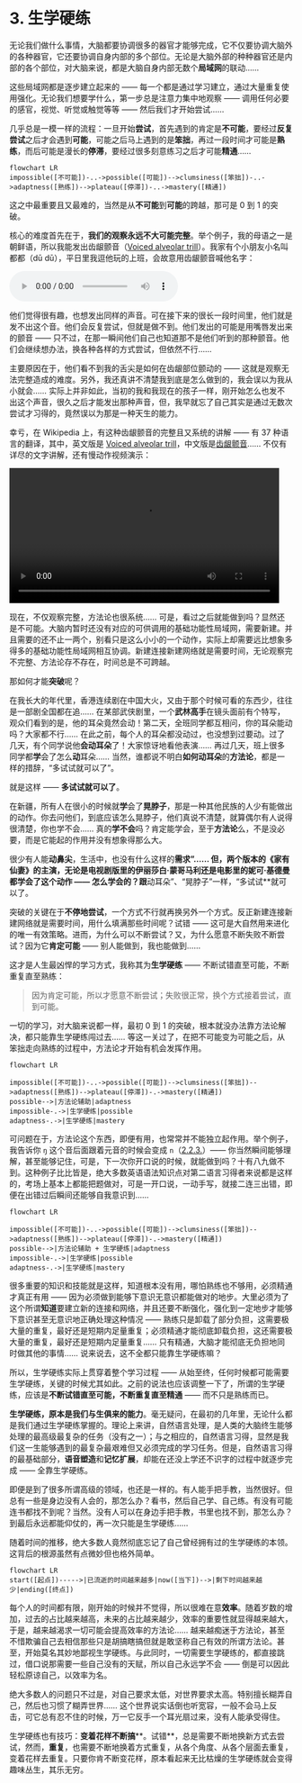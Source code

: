 # 3. 生学硬练

无论我们做什么事情，大脑都要协调很多的器官才能够完成，它不仅要协调大脑外的各种器官，它还要协调自身内部的多个部位。无论是大脑外部的种种器官还是内部的各个部位，对大脑来说，都是大脑自身内部无数个**局域网**的联动……

这些局域网都是逐步建立起来的 —— 每一个都是通过学习建立，通过大量重复使用强化。无论我们想要学什么，第一步总是注意力集中地观察 —— 调用任何必要的感官，视觉、听觉或触觉等等  —— 然后我们才开始尝试……

几乎总是一模一样的流程：一旦开始**尝试**，首先遇到的肯定是**不可能**，要经过**反复尝试**之后才会遇到**可能**，可能之后马上遇到的是**笨拙**，再过一段时间才可能是**熟练**，而后可能是漫长的**停滞**，要经过很多刻意练习之后才可能**精通**……

```mermaid
flowchart LR
impossible([不可能])-..->possible([可能])-->clumsiness([笨拙])-..->adaptness([熟练])-->plateau([停滞])-..->mastery([精通])
```

这之中最重要且又最难的，当然是从**不可能**到**可能**的跨越，那可是 0 到 1 的突破。

核心的难度首先在于，**我们的观察永远不大可能完整**。举个例子，我的母语之一是朝鲜语，所以我能发出齿龈颤音（[Voiced alveolar trill](https://en.wikipedia.org/wiki/Voiced_dental,_alveolar_and_postalveolar_trills)）。我家有个小朋友小名叫都都（dū dū），平日里我逗他玩的上班，会故意用齿龈颤音喊他名字：

<audio controls><source src="/audios/dudu.mp3">Your browser does not support the audio element.</source></audio>

他们觉得很有趣，也想发出同样的声音。可在接下来的很长一段时间里，他们就是发不出这个音。他们会反复尝试，但就是做不到。他们发出的可能是用嘴唇发出来的颤音 —— 只不过，在那一瞬间他们自己也知道那不是他们听到的那种颤音。他们会继续想办法，换各种各样的方式尝试，但依然不行……

主要原因在于，他们看不到我的舌尖是如何在齿龈部位颤动的 —— 这就是观察无法完整造成的难度。另外，我还真讲不清楚我到底是怎么做到的，我会误以为我从小就会…… 实际上并非如此，当初的我和我现在的孩子一样，刚开始怎么也发不出这个声音，很久之后才能发出那种声音，但，我早就忘了自己其实是通过无数次尝试才习得的，竟然误以为那是一种天生的能力。

幸亏，在 Wikipedia 上，有这种齿龈颤音的完整且又系统的讲解 —— 有 37 种语言的翻译，其中，英文版是 [Voiced alveolar trill](https://en.wikipedia.org/wiki/Voiced_dental,_alveolar_and_postalveolar_trills)，中文版是[齿龈颤音](https://zh.wikipedia.org/?curid=274842)…… 不仅有详尽的文字讲解，还有慢动作视频演示：

<video controls width="480"> <source src="/videos/voiced-alveolar-trill.mp4" type="video/mp4"></source>Your browser does not support the video tag. </video>

现在，不仅观察完整，方法论也很系统…… 可是，看过之后就能做到吗？显然还是不可能。大脑内暂时还没有对应的可供调用的基础功能性局域网，需要新建。并且需要的还不止一两个，别看只是这么小小的一个动作，实际上却需要远比想象多得多的基础功能性局域网相互协调。新建连接新建网络就是需要时间，无论观察完不完整、方法论存不存在，时间总是不可跨越。

那如何才能**突破**呢？

在我长大的年代里，香港连续剧在中国大火，又由于那个时候可看的东西少，往往是一部剧全国都在追…… 在某部武侠剧里，一个**武林高手**在镜头面前有个特写，观众们看到的是，他的耳朵竟然会动！第二天，全班同学都互相问，你的耳朵能动吗？大家都不行…… 在此之前，每个人的耳朵都没动过，也没想到过要动。过了几天，有个同学说他**会动耳朵**了！大家惊讶地看他表演…… 再过几天，班上很多同学都**学**会了怎么**动**耳朵…… 当然，谁都说不明白**如何动耳朵**的**方法论**，都是一样的措辞，“多试试就可以了”。

就是这样 —— **多试试就可以了**。

在新疆，所有人在很小的时候就**学**会了**晃脖子**，那是一种其他民族的人少有能做出的动作。你去问他们，到底应该怎么晃脖子，他们真说不清楚，就算偶尔有人说得很清楚，你也学不会…… 真的**学不会**吗？肯定能学会，至于**方法论**么，不是没必要，而是它能起的作用并没有想象得那么大。

很少有人能**动鼻尖**，生活中，也没有什么这样的**需求”…… 但，两个版本的《家有仙妻》的主演，无论是电视剧版里的伊丽莎白·蒙哥马利还是电影里的妮可·基德曼都学会了这个动作 —— 怎么学会的？跟**动耳朵”、“晃脖子”一样，“多试试**就可以了。

突破的关键在于**不停地尝试**，一个方式不行就再换另外一个方式。反正新建连接新建网络就是需要时间，用什么填满那些时间呢？试错 —— 这可是大自然用来进化的唯一有效策略。进而，为什么可以不断尝试？又，为什么愿意不断失败不断尝试？因为它**肯定可能** —— 别人能做到，我也能做到…… 

这才是人生最凶悍的学习方式，我称其为**生学硬练** —— 不断试错直至可能，不断重复直至熟练：

> 因为肯定可能，所以才愿意不断尝试；失败很正常，换个方式接着尝试，直到可能。

一切的学习，对大脑来说都一样，最初 0 到 1 的突破，根本就没办法靠方法论解决，都只能靠生学硬练闯过去…… 等这一关过了，在把不可能变为可能之后，从笨拙走向熟练的过程中，方法论才开始有机会发挥作用。

```mermaid
flowchart LR

impossible([不可能])-..->possible([可能])-->clumsiness([笨拙])-->adaptness([熟练])-->plateau([停滞])-.->mastery([精通])
possible-->|方法论辅助|adaptness
impossible-.->|生学硬练|possible
adaptness-.->|生学硬练|mastery
```

可问题在于，方法论这个东西，即便有用，也常常并不能独立起作用。举个例子，我告诉你 `ŋ` 这个音后面跟着元音的时候会变成 `n`（[2.2.3.](../sounds-of-english/15-mn)）—— 你当然瞬间能够理解，甚至能够记住，可是，下一次你开口说的时候，就能做到吗？十有八九做不到。这种例子比比皆是，绝大多数英语语法知识点对第二语言习得者来说都是这样的，考场上基本上都能把题做对，可是一开口说，一动手写，就接二连三出错，即便在出错过后瞬间还能够自我意识到…… 

```mermaid
flowchart LR

impossible([不可能])-..->possible([可能])-->clumsiness([笨拙])-->adaptness([熟练])-->plateau([停滞])-.->mastery([精通])
possible-->|方法论辅助 + 生学硬练|adaptness
impossible-.->|生学硬练|possible
adaptness-.->|生学硬练|mastery
```

很多重要的知识和技能就是这样，知道根本没有用，哪怕熟练也不够用，必须精通才真正有用 —— 因为必须做到能够下意识无意识都能做对的地步。大里必须为了这个所谓**知道**要建立新的连接和网络，并且还要不断强化，强化到一定地步才能够下意识甚至无意识地正确处理这种情况 —— 熟练只是卸载了部分负担，这需要极大量的重复，最好还是短期内足量重复；必须精通才能彻底卸载负担，这还需要极大量的重复，最好还是短期内足量重复…… 只有精通，大脑才能彻底无负担地同时做其他的事情……  说来说去，这不全都只能靠生学硬练嘛？

所以，生学硬练实际上贯穿着整个学习过程 —— 从始至终，任何时候都可能需要生学硬练，关键的时候尤其如此。之前的说法也应该调整一下了，所谓的生学硬练，应该是**不断试错直至可能，不断重复直至精通** —— 而不只是熟练而已。

**生学硬练，原本是我们与生俱来的能力**。毫无疑问，在最初的几年里，无论什么都是我们通过生学硬练掌握的。理论上来讲，自然语言处理，是人类的大脑终生能够处理的最高级最复杂的任务（没有之一）；与之相应的，自然语言习得，显然是我们这一生能够遇到的最复杂最艰难但又必须完成的学习任务。但是，自然语言习得的最基础部分，**语音塑造**和**记忆扩展**，却能在还没上学还不识字的过程中就逐步完成 —— 全靠生学硬练。

即便是到了很多所谓高级的领域，也还是一样的。有人能手把手教，当然很好。但总有一些是身边没有人会的，那怎么办？看书，然后自己学、自己练。有没有可能连书都找不到呢？当然。没有人可以在身边手把手教，书里也找不到，那怎么办？到最后永远都能仰仗的，再一次只能是生学硬练……  

随着时间的推移，绝大多数人竟然彻底忘记了自己曾经拥有过的生学硬练的本领。这背后的根源虽然有点微妙但也格外简单。

```mermaid
flowchart LR
start([起点])----->|已流逝的时间越来越多|now([当下])-->|剩下时间越来越少|ending([终点])
```

每个人的时间都有限，刚开始的时候并不觉得，所以很难在意**效率**。随着岁数的增加，过去的占比越来越高，未来的占比越来越少，效率的重要性就显得越来越大，于是，越来越渴求一切可能会提高效率的方法论…… 越来越痴迷于方法论，甚至不惜欺骗自己去相信那些只是胡搞瞎搞但就是敢坚称自己有效的所谓方法论。甚至，开始莫名其妙地鄙视生学硬练。与此同时，一切需要生学硬练的，都直接跳过，借口说那需要一些自己没有的天赋，所以自己永远学不会 —— 倒是可以因此轻松原谅自己，以效率为名。

绝大多数人的问题只不过是，对自己要求太低，对世界要求太高。特别擅长糊弄自己，然后也习惯了糊弄世界…… 这个世界说实话倒也听宽容，一般不会马上反击，可它总有忍不住的时候，万一它反手一个耳光扇过来，没有人能承受得住。

生学硬练也有技巧：**变着花样不断搞****。试错**，总是需要不断地换新方式去尝试，然而，**重复**，也需要不断地换着方式重复，从各个角度、从各个层面去重复，变着花样去重复。只要你肯不断变花样，原本看起来无比枯燥的生学硬练就会变得趣味丛生，其乐无穷。

